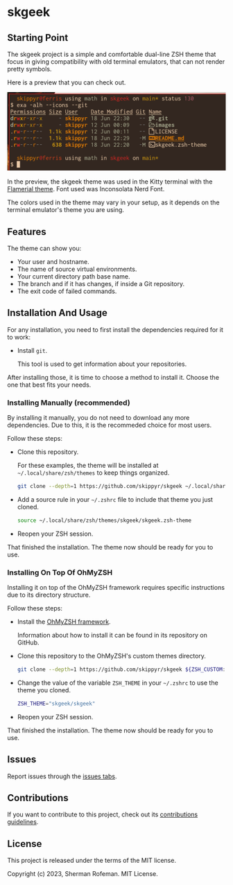 # skgeek

## Starting Point

The skgeek project is a simple and comfortable dual-line ZSH theme that focus in giving compatibility with old terminal emulators, that can not render pretty symbols.

Here is a preview that you can check out.

![](./images/preview.png)

In the preview, the skgeek theme was used in the Kitty terminal with the [Flamerial theme](https://github.com/skippyr/flamerial). Font used was Inconsolata Nerd Font.

The colors used in the theme may vary in your setup, as it depends on the terminal emulator's theme you are using.

## Features

The theme can show you:
* Your user and hostname.
* The name of source virtual environments.
* Your current directory path base name.
* The branch and if it has changes, if inside a Git repository.
* The exit code of failed commands.

## Installation And Usage

For any installation, you need to first install the dependencies required for it to work:

* Install `git`.

	This tool is used to get information about your repositories.


After installing those, it is time to choose a method to install it. Choose the one that best fits your needs.

### Installing Manually (recommended)

By installing it manually, you do not need to download any more dependencies. Due to this, it is the recommeded choice for most users.

Follow these steps:

* Clone this repository.

	For these examples, the theme will be installed at `~/.local/share/zsh/themes` to keep things organized.

	```bash
	git clone --depth=1 https://github.com/skippyr/skgeek ~/.local/share/zsh/themes/skgeek
	```

* Add a source rule in your `~/.zshrc` file to include that theme you just cloned.

	```bash
	source ~/.local/share/zsh/themes/skgeek/skgeek.zsh-theme
	```

+ Reopen your ZSH session.

That finished the installation. The theme now should be ready for you to use.

### Installing On Top Of OhMyZSH

Installing it on top of the OhMyZSH framework requires specific instructions due to its directory structure.

Follow these steps:

* Install the [OhMyZSH framework](https://github.com/ohmyzsh/ohmyzsh).

	Information about how to install it can be found in its repository on GitHub.

* Clone this repository to the OhMyZSH's custom themes directory.

	```bash
	git clone --depth=1 https://github.com/skippyr/skgeek ${ZSH_CUSTOM:-${HOME}/.oh-my-zsh/custom}/themes/skgeek
	```

* Change the value of the variable `ZSH_THEME` in your `~/.zshrc` to use the theme you cloned.

	```bash
	ZSH_THEME="skgeek/skgeek"
	```

* Reopen your ZSH session.

That finished the installation. The theme now should be ready for you to use.

## Issues

Report issues through the [issues tabs](https://github.com/skippyr/skgeek/issues).

## Contributions

If you want to contribute to this project, check out its [contributions guidelines](https://skippyr.github.io/materials/pages/contributions_guidelines.html).

## License

This project is released under the terms of the MIT license.

Copyright (c) 2023, Sherman Rofeman. MIT License.
